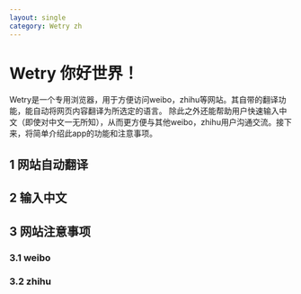 ```yaml
---
layout: single
category: Wetry zh
---
```


# Wetry 你好世界！
Wetry是一个专用浏览器，用于方便访问weibo，zhihu等网站。其自带的翻译功能，能自动将网页内容翻译为所选定的语言。
除此之外还能帮助用户快速输入中文（即使对中文一无所知），从而更方便与其他weibo，zhihu用户沟通交流。接下来，将简单介绍此app的功能和注意事项。

## 1 网站自动翻译

## 2 输入中文

## 3 网站注意事项

### 3.1 weibo

### 3.2 zhihu